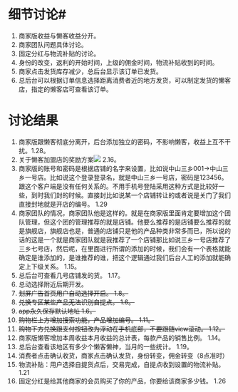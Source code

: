 # 细节讨论#
1. 商家版收益与懒客收益分开。
2. 商家团队问题具体讨论。
3. 固定分红与物流补贴的讨论。
4. 身份的改变，返利的开始时间，上级的佣金时间，物流补贴收到的时间。
5. 商家点击发货库存减少，总后台显示该订单已发货。
6. 总后台可以根据订单信息选择距离消费者近的地方发货，可以制定发货的懒客店，指定的懒客店可查看该订单。



# 讨论结果 #

1. 商家版跟懒客彻底分离开，后台添加独立的密码，不影响懒客，收益上互不干扰。1.28。
2. 关于懒客加盟店的奖励方案![](http://img4.duitang.com/uploads/item/201601/05/20160105100457_k2W3d.jpeg)   2.16。
3. 商家版的账号和密码是根据店铺的名字来设置，比如说中山三乡001->中山三乡一号店。比如说这个登录登录名，就是中山三乡一号店，密码是123456。跟这个客户端是没有任何关系的。不用手机号登陆采用这种方式是比较好一些，到时我们封的时候。直接封比如说某一个店铺转让的或者说是关门了我们直接封地就是开店的编号。 1.29
4. 商家团队的情况，商家团队他是这样的。就是在商家版里面肯定要增加这个团队管理，但这个团的管理推荐的就是店铺。他要么推荐的是店铺要么推荐的就是旗舰店，旗舰店也是，普通的店铺只是他的产品种类非常多而已，所以说的话的这是一个就是商家团队就是我推荐了一个店铺那比如说三乡一号店推荐了三乡七号店，然后呢，在里面进行所谓的添加的时候，我们会有一个表格就能确定是谁添加的，是谁推荐的谁，把这个逻辑通过我们后台人工的添加就能确定上下级关系。 1.15。
5. 总后台可查看几号店铺发的货。   1.17。
6. 总动选择附近后期开发。        
7. <del>划屏广告首页用户自动选择开启。  1.8。</del>
8. <del>兑换专区某些产品无法识别自提点。  1.6。</del>
9. <del>app永久保存默认地址                 1.6。</del>
10. <del> 购物栏上方增加搜索功能，产品增加编号。  1.11。</del>
11. <del>购物下方兑换跟支付按钮改为浮动在手机底部，不要跟随view滚动。 1.12。</del>
12. 商家版懒客增加本周收益本月收益的总计表，每款产品的销售比例。  1.14。
13. 总后台查看该地区有多少个懒客懒神，当月的一些统计。   1.19。
14. 消费者点击确认收货，商家点击确认发货，身份转变，佣金转变（8点准时）  
15. 物流补贴：用户选择自提货点后，交易完成，自提点收到设置的物流补贴。  1.21
16. 固定分红是给其他商家的会员购买了你的产品，你要给该商家多少钱。    1.26




